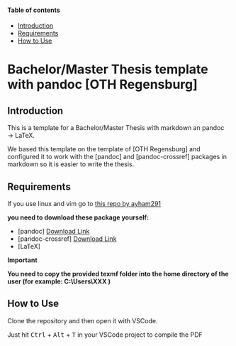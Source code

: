 #### Table of contents

- [Introduction](#introduction)
- [Requirements](#requirements)
- [How to Use](#how-to-use)            

# Bachelor/Master Thesis template with pandoc [OTH Regensburg]

## Introduction

This is a template for a Bachelor/Master Thesis with markdown an pandoc &rarr; LaTeX.

We based this template on the template of [OTH Regensburg] and configured it
to work with the [pandoc] and [pandoc-crossref] packages in markdown so it is
easier to write the thesis.

## Requirements

If you use linux and vim go to [this repo by ayham291](https://github.com/ayham291/oth_thesis_pandoc)

**you need to download these package yourself:**
+ [pandoc] [Download Link](https://pandoc.org/installing.html#windows)
+ [pandoc-crossref] [Download Link](https://github.com/lierdakil/pandoc-crossref/releases/tag/v0.3.12.1a)
+ [LaTeX]

**Important**

**You need to copy the provided texmf folder into the home directory of the user (for example: C:\Users\XXX )**

## How to Use

Clone the repository and then open it with VSCode.

Just hit <kbd>Ctrl</kbd> + <kbd>Alt</kbd> + <kbd>T</kbd> in your VSCode project to compile the PDF

